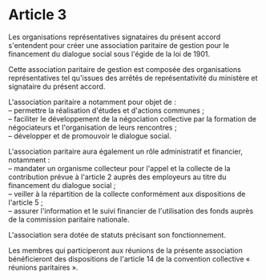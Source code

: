 # Article 3

Les organisations représentatives signataires du présent accord s'entendent pour créer une association paritaire de gestion pour le financement du dialogue social sous l'égide de la loi de 1901.

Cette association paritaire de gestion est composée des organisations représentatives tel qu'issues des arrêtés de représentativité du ministère et signataire du présent accord.

L'association paritaire a notamment pour objet de :  
 – permettre la réalisation d'études et d'actions communes ;  
 – faciliter le développement de la négociation collective par la formation de négociateurs et l'organisation de leurs rencontres ;  
 – développer et de promouvoir le dialogue social.

L'association paritaire aura également un rôle administratif et financier, notamment :  
 – mandater un organisme collecteur pour l'appel et la collecte de la contribution prévue à l'article 2 auprès des employeurs au titre du financement du dialogue social ;  
 – veiller à la répartition de la collecte conformément aux dispositions de l'article 5 ;  
 – assurer l'information et le suivi financier de l'utilisation des fonds auprès de la commission paritaire nationale.

L'association sera dotée de statuts précisant son fonctionnement.

Les membres qui participeront aux réunions de la présente association bénéficieront des dispositions de l'article 14 de la convention collective « réunions paritaires ».

